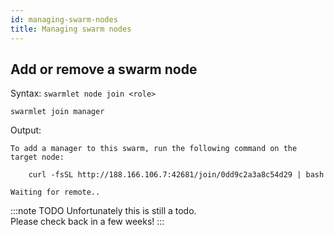 ```yaml
---
id: managing-swarm-nodes
title: Managing swarm nodes
---
```


## Add or remove a swarm node

Syntax: `swarmlet node join <role>`

```shell
swarmlet join manager
```

Output:

```
To add a manager to this swarm, run the following command on the target node:

    curl -fsSL http://188.166.106.7:42681/join/0dd9c2a3a8c54d29 | bash

Waiting for remote..
```

:::note TODO
Unfortunately this is still a todo.  
Please check back in a few weeks!
:::
